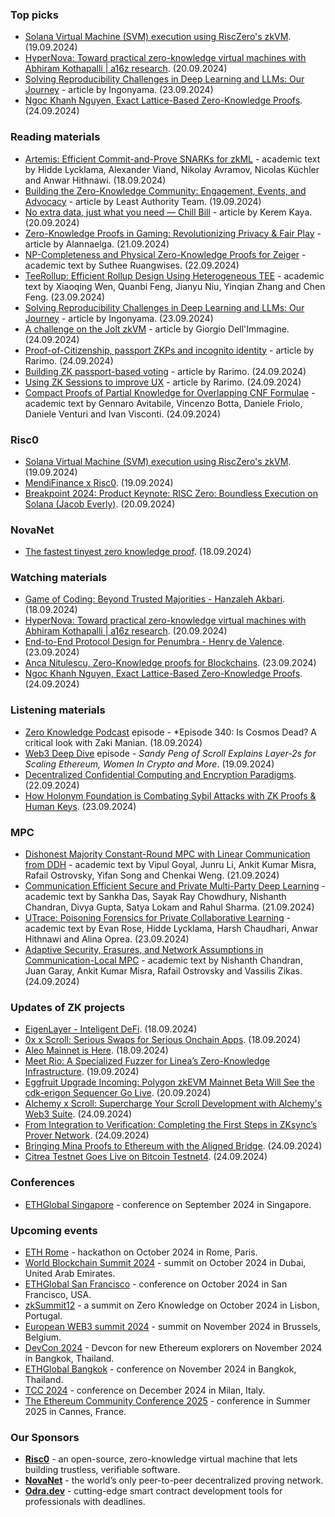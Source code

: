 ### Top picks
* [Solana Virtual Machine (SVM) execution using RiscZero's zkVM](https://x.com/ZpokenWeb3/status/1836752071065792689). (19.09.2024)
* [HyperNova: Toward practical zero-knowledge virtual machines with Abhiram Kothapalli | a16z research](https://www.youtube.com/watch?v=TP1W-E2kuro). (20.09.2024)
* [Solving Reproducibility Challenges in Deep Learning and LLMs: Our Journey](https://medium.com/@ingonyama/solving-reproducibility-challenges-in-deep-learning-and-llms-our-journey-5e9f1f111da2) - article by Ingonyama. (23.09.2024)
* [Ngoc Khanh Nguyen, Exact Lattice-Based Zero-Knowledge Proofs](https://www.youtube.com/watch?v=g3anRq_RrG8). (24.09.2024)

### Reading materials 
* [Artemis: Efficient Commit-and-Prove SNARKs for zkML](https://arxiv.org/pdf/2409.12055) - academic text by Hidde Lycklama, Alexander Viand, Nikolay Avramov, Nicolas Küchler and Anwar Hithnawi. (18.09.2024)
* [Building the Zero-Knowledge Community: Engagement, Events, and Advocacy](https://medium.com/least-authority/building-the-zero-knowledge-community-engagement-events-and-advocacy-0564e79b04f7) - article by Least Authority Team. (19.09.2024)
* [No extra data, just what you need — Chill Bill](https://medium.com/@kayakerem/no-extra-data-just-what-you-need-chill-bill-59d2d8fa9834) - article by Kerem Kaya. (20.09.2024)
* [Zero-Knowledge Proofs in Gaming: Revolutionizing Privacy & Fair Play](https://medium.com/gamingarena/zero-knowledge-proofs-in-gaming-revolutionizing-privacy-fair-play-f1e97554cec9) - article by Alannaelga. (21.09.2024)
* [NP-Completeness and Physical Zero-Knowledge Proofs for Zeiger](https://arxiv.org/pdf/2409.14308) - academic text by Suthee Ruangwises. (22.09.2024)
* [TeeRollup: Efficient Rollup Design Using Heterogeneous TEE](https://arxiv.org/pdf/2409.14647) - academic text by Xiaoqing Wen, Quanbi Feng, Jianyu Niu, Yinqian Zhang and Chen Feng. (23.09.2024)
* [Solving Reproducibility Challenges in Deep Learning and LLMs: Our Journey](https://medium.com/@ingonyama/solving-reproducibility-challenges-in-deep-learning-and-llms-our-journey-5e9f1f111da2) - article by Ingonyama. (23.09.2024)
* [A challenge on the Jolt zkVM](https://www.zksecurity.xyz/blog/posts/jolt-challenge/) - article by Giorgio Dell'Immagine. (24.09.2024)
* [Proof-of-Citizenship, passport ZKPs and incognito identity](https://rarimo.medium.com/proof-of-citizenship-passport-zkps-and-incognito-identity-28476d4b9451) - article by Rarimo. (24.09.2024)
* [Building ZK passport-based voting](https://rarimo.medium.com/building-zk-passport-based-voting-3f6f97ebb445) - article by Rarimo. (24.09.2024)
* [Using ZK Sessions to improve UX](https://rarimo.medium.com/using-zk-sessions-to-improve-ux-8c24da4fecef) - article by Rarimo. (24.09.2024)
* [Compact Proofs of Partial Knowledge for Overlapping CNF Formulae](https://eprint.iacr.org/2024/1488.pdf) - academic text by Gennaro Avitabile, Vincenzo Botta, Daniele Friolo, Daniele Venturi and Ivan Visconti. (24.09.2024)
 
### Risc0
* [Solana Virtual Machine (SVM) execution using RiscZero's zkVM](https://x.com/ZpokenWeb3/status/1836752071065792689). (19.09.2024)
* [MendiFinance x Risc0](https://x.com/RiscZero/status/1836782637685367217). (19.09.2024)
* [Breakpoint 2024: Product Keynote: RISC Zero: Boundless Execution on Solana (Jacob Everly)](https://www.youtube.com/watch?v=2IxZAkgcYm0). (20.09.2024)
 
### NovaNet 
* [The fastest tinyest zero knowledge proof](https://x.com/wyatt_benno/status/1836251888406204463). (18.09.2024)
 
### Watching materials
* [Game of Coding: Beyond Trusted Majorities - Hanzaleh Akbari](https://www.youtube.com/watch?v=AAt25ljm6UE). (18.09.2024)
* [HyperNova: Toward practical zero-knowledge virtual machines with Abhiram Kothapalli | a16z research](https://www.youtube.com/watch?v=TP1W-E2kuro). (20.09.2024)
* [End-to-End Protocol Design for Penumbra - Henry de Valence](https://www.youtube.com/watch?v=1tMJFfqaZEw). (23.09.2024)
* [Anca Nitulescu, Zero-Knowledge proofs for Blockchains](https://www.youtube.com/watch?v=KOF1JSFRinc). (23.09.2024)
* [Ngoc Khanh Nguyen, Exact Lattice-Based Zero-Knowledge Proofs](https://www.youtube.com/watch?v=g3anRq_RrG8). (24.09.2024)

### Listening materials
* [Zero Knowledge Podcast](https://zeroknowledge.fm/340-2/) episode - *Episode 340: Is Cosmos Dead? A critical look with Zaki Manian. (18.09.2024)
* [Web3 Deep Dive](https://open.spotify.com/episode/4qcQrqGdsR4DLd4sqXQHit?si=8db2284ada2f4f88) episode - *Sandy Peng of Scroll Explains Layer-2s for Scaling Ethereum, Women In Crypto and More*. (19.09.2024) 
* [Decentralized Confidential Computing and Encryption Paradigms](https://www.youtube.com/watch?v=hUMd0d43xHs). (22.09.2024)
* [How Holonym Foundation is Combating Sybil Attacks with ZK Proofs & Human Keys](https://www.youtube.com/watch?v=F_0G0pwBcW4). (23.09.2024)
 
### MPC
* [Dishonest Majority Constant-Round MPC with Linear Communication from DDH](https://eprint.iacr.org/2024/1466.pdf) - academic text by Vipul Goyal, Junru Li, Ankit Kumar Misra, Rafail Ostrovsky, Yifan Song and Chenkai Weng. (21.09.2024)
* [Communication Efficient Secure and Private Multi-Party Deep Learning](https://eprint.iacr.org/2024/1471.pdf) - academic text by Sankha Das, Sayak Ray Chowdhury, Nishanth Chandran, Divya Gupta, Satya Lokam and Rahul Sharma. (21.09.2024)
* [UTrace: Poisoning Forensics for Private Collaborative Learning](https://arxiv.org/pdf/2409.15126) - academic text by Evan Rose, Hidde Lycklama, Harsh Chaudhari, Anwar Hithnawi and Alina Oprea. (23.09.2024)
* [Adaptive Security, Erasures, and Network Assumptions in Communication-Local MPC](https://eprint.iacr.org/2024/1489.pdf) - academic text by Nishanth Chandran, Juan Garay, Ankit Kumar Misra, Rafail Ostrovsky and Vassilis Zikas. (24.09.2024)
 
### Updates of ZK projects
* [EigenLayer - Inteligent DeFi](https://www.blog.eigenlayer.xyz/intelligent-defi/). (18.09.2024)
* [0x x Scroll: Serious Swaps for Serious Onchain Apps](https://scroll.io/blog/0x-x-scroll). (18.09.2024)
* [Aleo Mainnet is Here](https://aleo.org/post/announcing-aleo-mainnet/). (18.09.2024)
* [Meet Rio: A Specialized Fuzzer for Linea’s Zero-Knowledge Infrastructure](https://linea.mirror.xyz/CQIdkJv8NcStFkE04PRbF_7hQ5a9U2BCil3bPeKsuRw). (19.09.2024)
* [Eggfruit Upgrade Incoming: Polygon zkEVM Mainnet Beta Will See the cdk-erigon Sequencer Go Live](https://polygon.technology/blog/eggfruit-upgrade-incoming-polygon-zkevm-mainnet-beta-will-see-the-cdk-erigon-sequencer-go-live). (20.09.2024)
* [Alchemy x Scroll: Supercharge Your Scroll Development with Alchemy's Web3 Suite](https://scroll.io/blog/alchemy-x-scroll). (24.09.2024)
* [From Integration to Verification: Completing the First Steps in ZKsync’s Prover Network](https://zksync.mirror.xyz/1HzbsDVMQeE3P-DgysjKzagNnHehwCIrC1QA9XcNRnk). (24.09.2024)
* [Bringing Mina Proofs to Ethereum with the Aligned Bridge](https://minaprotocol.com/blog/bringing-mina-proofs-to-ethereum-with-the-aligned-bridge). (24.09.2024)
* [Citrea Testnet Goes Live on Bitcoin Testnet4](https://www.blog.citrea.xyz/citrea-testnet-live-on-bitcoin-testnet4/). (24.09.2024)
 
### Conferences
* [ETHGlobal Singapore](https://ethglobal.com/events/singapore2024) - conference on September 2024 in Singapore.

### Upcoming events
* [ETH Rome](https://form.jotform.com/241011812625343) - hackathon on October 2024 in Rome, Paris.
* [World Blockchain Summit 2024](https://worldblockchainsummit.com/dxb-oct-24/) - summit on October 2024 in Dubai, United Arab Emirates.
* [ETHGlobal San Francisco](https://ethglobal.com/events/sanfrancisco2024) - conference on October 2024 in San Francisco, USA.
* [zkSummit12](https://www.zksummit.com/) - a summit on Zero Knowledge on October 2024 in Lisbon, Portugal.
* [European WEB3 summit 2024](https://www.web3eurosummit.eu/) - summit on November 2024 in Brussels, Belgium.
* [DevCon 2024](https://devcon.org/) - Devcon for new Ethereum explorers on November 2024 in Bangkok, Thailand.
* [ETHGlobal Bangkok](https://ethglobal.com/events/bangkok) - conference on November 2024 in Bangkok, Thailand. 
* [TCC 2024](https://tcc.iacr.org/2024/) - conference on December 2024 in Milan, Italy.
* [The Ethereum Community Conference 2025](https://ethcc.io/) - conference in Summer 2025 in Cannes, France.

### Our Sponsors
* **[Risc0](https://www.risczero.com/)** - an open-source, zero-knowledge virtual machine that lets building trustless, verifiable software.
* **[NovaNet](https://www.novanet.xyz/)** - the world’s only peer-to-peer decentralized proving network.
* **[Odra.dev](https://odra.dev)** - cutting-edge smart contract development tools for professionals with deadlines.
